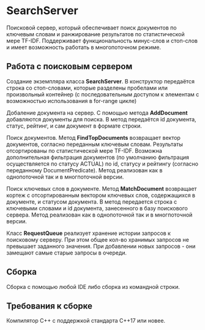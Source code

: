 # SearchServer

Поисковой сервер, который обеспечивает поиск документов по ключевым словам и ранжирование результатов по статистической мере TF-IDF. Поддерживает функциональность минус-слов и стоп-слов и имеет возможность работать в многопоточном режиме.

## Работа с поисковым сервером

Создание экземпляра класса **SearchServer**. В конструктор передаётся строка со стоп-словами, которые разделены пробелами или произвольный контейнер (с последовательным доступом к элементам с возможностью использования в for-range цикле)

Добаление документа на сервер. С помощью метода **AddDocument** добавляются документы для поиска. В метод передаётся id документа, статус, рейтинг, и сам документ в формате строки.

Поиск документов. Метод **FindTopDocuments** возвращает вектор документов, согласно переданным ключевым словам. Результаты отсортированы по статистической мере TF-IDF. Возможна дополнительная фильтрация документов (по умолчанию фильтрация осуществляется по статусу ACTUAL) по id, статусу и рейтингу (согласно переданному DocumentPredicate). Метод реализован как в однопоточной так и в многпоточной версии.

Поиск ключевых слов в документе. Метод **MatchDocument** возвращает кортеж с отсортированным вектором ключевых слов, содержащихся в документе, и статусом документа. В метод передается строка с ключевыми словами и id документа, занесенного в базу поискового сервера. Метод реализован как в однопоточной так и в многпоточной версии.

Класс **RequestQueue** реализует хранение истории запросов к поисковому серверу. При этом общее кол-во хранимых запросов не превышает заданного значения. При добавлении новых запросов - они замещают самые старые запросы в очереди.

## Сборка

Сборка с помощью любой IDE либо сборка из командной строки.

## Требования к сборке

Компилятор С++ с поддержкой стандарта C++17 или новее.
